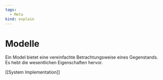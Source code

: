 ```yaml
---
tags:
  - Meta
kind: explain
---
```


# Modelle

Ein Model bietet eine vereinfachte Betrachtungsweise eines Gegenstands. Es hebt die wesentlichen Eigenschaften hervor.

[[System Implementation]]